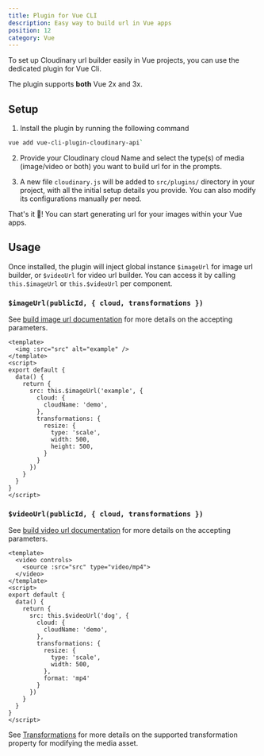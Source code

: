 ```yaml
---
title: Plugin for Vue CLI
description: Easy way to build url in Vue apps
position: 12
category: Vue
---
```


To set up Cloudinary url builder easily in Vue projects, you can use the dedicated plugin for Vue Cli.

<alert type="info">

The plugin supports **both** Vue 2x and 3x.

</alert>

## Setup

1. Install the plugin by running the following command

  ```bash
  vue add vue-cli-plugin-cloudinary-api`
  ```

2. Provide your Cloudinary cloud Name and select the type(s) of media (image/video or both) you want to build url for in the prompts.

3. A new file `cloudinary.js` will be added to `src/plugins/` directory in your project, with all the initial setup details you provide. You can also modify its configurations manually per need.

That's it 🎉! You can start generating url for your images within your Vue apps.

## Usage

Once installed, the plugin will inject global instance `$imageUrl` for image url builder, or `$videoUrl` for video url builder. You can access it by calling `this.$imageUrl` or `this.$videoUrl` per component.

### `$imageUrl(publicId, { cloud, transformations })`

See [build image url documentation](/usage/buildUrl#buildimageurlpublicid-options) for more details on the accepting parameters.

```vue
<template>
  <img :src="src" alt="example" />
</template>
<script>
export default {
  data() {
    return {
      src: this.$imageUrl('example', {
        cloud: {
          cloudName: 'demo',
        },
        transformations: {
          resize: {
            type: 'scale',
            width: 500,
            height: 500,
          }
        }
      })
    }
  }
}
</script>
```

### `$videoUrl(publicId, { cloud, transformations })`

See [build video url documentation](/usage/buildUrl#buildvideourlpublicid-options) for more details on the accepting parameters.

```vue
<template>
  <video controls>
    <source :src="src" type="video/mp4">
  </video>
</template>
<script>
export default {
  data() {
    return {
      src: this.$videoUrl('dog', {
        cloud: {
          cloudName: 'demo',
        },
        transformations: {
          resize: {
            type: 'scale',
            width: 500,
          },
          format: 'mp4'
        }
      })
    }
  }
}
</script>
```

<alert type="info">

See [Transformations](/transformations/basic) for more details on the supported transformation property for modifying the media asset.

</alert>
